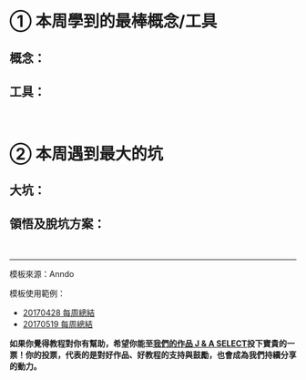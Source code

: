 # **① 本周學到的最棒概念/工具**

## **概念：**



## **工具：**



<br>

# **② 本周遇到最大的坑**

## **大坑：**



## **領悟及脫坑方案：**





<br/>
<hr/>
模板來源：Anndo

模板使用範例：
* <a href="http://anndo-blog.logdown.com/posts/1760230" target="_blank"> 20170428 每周總結 </a>
* <a href="http://anndo-blog.logdown.com/posts/1858341" target="_blank"> 20170519 每周總結 </a>

**如果你覺得教程對你有幫助，希望你能至<a href="https://fullstack.xinshengdaxue.com/works/558" target="_blank">我們的作品 J & A SELECT</a>投下寶貴的一票！你的投票，代表的是對好作品、好教程的支持與鼓勵，也會成為我們持續分享的動力。**

